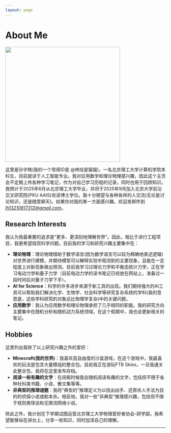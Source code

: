 ```yaml
---
layout: page
---
```


# About Me

<img src="https://zeroovector.github.io/images/sunyuhao.jpg" class="floatpic" width="360" height="360">


这里是孙宇皓(我的一个常用ID是 @林焓是猫猫)，一名北京理工大学计算机学院本科生，目前就读于人工智能专业。我对应用数学和理论物理感兴趣，因此这个主页会不定期上传各种学习笔记，作为对自己学习历程的记录，同时也用于回顾知识。我预计于2025年6月从北京理工大学毕业，并将于2025年9月加入北京大学前沿交叉研究院(PKU AAIS)攻读博士学位。我十分期望与各种各样的人交流(无论是讨论知识，还是随意聊天)。如果你对我的某一方面感兴趣，欢迎发邮件到*lh13210817312@gmail.com*。


## Research Interests

我认为我最重要的追求是“更多、更深刻地理解世界”。因此，相比于进行工程项目，我更希望探究科学问题。目前我的学习和研究兴趣主要集中在：

- **理论物理**：理论物理借助于数学语言(因为数学语言可以较为精确地表述逻辑)对世界进行建模，并期待模型可以解释实验中观测到的主要现象，且能在一定程度上对新现象做出预测。目前我学习过理论力学和平衡态统计力学，正在学习电动力学和量子力学（目前电动力学的读书笔记已经放在网站上，准备过一段时间后对量子力学下手）。
- **AI for Science**：科学的许多进步来源于新工具的出现。我们期待强大的AI工具可以帮助我们解决化学、生物学、社会科学等研究复杂系统的学科(我的意思是，这些学科研究的对象远比物理学复杂)中的关键问题。
- **应用数学**：我认为应用数学和理论物理承担了几乎相同的职能。我的研究方向主要集中在随机分析和随机动力系统领域，在这个假期中，我也会更新相关的笔记。



## Hobbies

这里列出我除了以上研究兴趣之外的爱好：

- **Minecraft(我的世界)**：我喜欢高自由度的沙盒游戏，在这个游戏中，我最喜欢的玩法是包含大量模组的整合包。目前我正在游玩FTB Skies，一旦我通关此整合包，我将在这里发布存档。
- **阅读一些有趣的文字**：在闲暇时候我会随机阅读有趣的文字，包括但不限于各种社科类书籍、小说、散文集等等。
- **非典型的推理谜题**：我将“典型的”推理定义为以找出凶手、还原杀人手法为目的的侦探小说或剧本杀。相反地，我对一些“非典型”推理感兴趣，包括但不限于规则类怪谈和无限流网络小说。

除此之外，我计划在下学期试图运营北京理工大学物理爱好者协会-研学部。我希望能够站在讲台上，分享一些知识，同时加深自己的理解。


---




